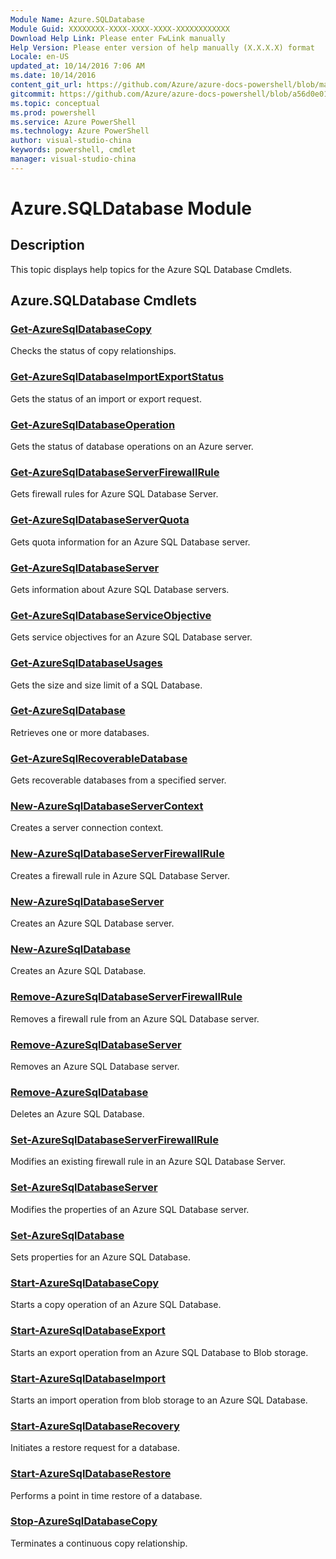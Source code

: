 ```yaml
---
Module Name: Azure.SQLDatabase
Module Guid: XXXXXXXX-XXXX-XXXX-XXXX-XXXXXXXXXXXX
Download Help Link: Please enter FwLink manually
Help Version: Please enter version of help manually (X.X.X.X) format
Locale: en-US
updated_at: 10/14/2016 7:06 AM
ms.date: 10/14/2016
content_git_url: https://github.com/Azure/azure-docs-powershell/blob/master/azureps-cmdlets-docs/ServiceManagement/Azure.SQLDatabase/v2.0/CmdletMDs/Azure.SQLDatabase.md
gitcommit: https://github.com/Azure/azure-docs-powershell/blob/a56d0e01e65c2c33aa2af13dd29addc94ead6e88/azureps-cmdlets-docs/ServiceManagement/Azure.SQLDatabase/v2.0/CmdletMDs/Azure.SQLDatabase.md
ms.topic: conceptual
ms.prod: powershell
ms.service: Azure PowerShell
ms.technology: Azure PowerShell
author: visual-studio-china
keywords: powershell, cmdlet
manager: visual-studio-china
---
```


# Azure.SQLDatabase Module
## Description
This topic displays help topics for the Azure SQL Database Cmdlets. 

## Azure.SQLDatabase Cmdlets
### [Get-AzureSqlDatabaseCopy](Get-AzureSqlDatabaseCopy.md)
Checks the status of copy relationships.


### [Get-AzureSqlDatabaseImportExportStatus](Get-AzureSqlDatabaseImportExportStatus.md)
Gets the status of an import or export request.


### [Get-AzureSqlDatabaseOperation](Get-AzureSqlDatabaseOperation.md)
Gets the status of database operations on an Azure server.


### [Get-AzureSqlDatabaseServerFirewallRule](Get-AzureSqlDatabaseServerFirewallRule.md)
Gets firewall rules for Azure SQL Database Server.


### [Get-AzureSqlDatabaseServerQuota](Get-AzureSqlDatabaseServerQuota.md)
Gets quota information for an Azure SQL Database server.


### [Get-AzureSqlDatabaseServer](Get-AzureSqlDatabaseServer.md)
Gets information about Azure SQL Database servers.


### [Get-AzureSqlDatabaseServiceObjective](Get-AzureSqlDatabaseServiceObjective.md)
Gets service objectives for an Azure SQL Database server.


### [Get-AzureSqlDatabaseUsages](Get-AzureSqlDatabaseUsages.md)
Gets the size and size limit of a SQL Database.


### [Get-AzureSqlDatabase](Get-AzureSqlDatabase.md)
Retrieves one or more databases.


### [Get-AzureSqlRecoverableDatabase](Get-AzureSqlRecoverableDatabase.md)
Gets recoverable databases from a specified server.


### [New-AzureSqlDatabaseServerContext](New-AzureSqlDatabaseServerContext.md)
Creates a server connection context.


### [New-AzureSqlDatabaseServerFirewallRule](New-AzureSqlDatabaseServerFirewallRule.md)
Creates a firewall rule in Azure SQL Database Server.


### [New-AzureSqlDatabaseServer](New-AzureSqlDatabaseServer.md)
Creates an Azure SQL Database server.


### [New-AzureSqlDatabase](New-AzureSqlDatabase.md)
Creates an Azure SQL Database.


### [Remove-AzureSqlDatabaseServerFirewallRule](Remove-AzureSqlDatabaseServerFirewallRule.md)
Removes a firewall rule from an Azure SQL Database server.


### [Remove-AzureSqlDatabaseServer](Remove-AzureSqlDatabaseServer.md)
Removes an Azure SQL Database server.


### [Remove-AzureSqlDatabase](Remove-AzureSqlDatabase.md)
Deletes an Azure SQL Database.


### [Set-AzureSqlDatabaseServerFirewallRule](Set-AzureSqlDatabaseServerFirewallRule.md)
Modifies an existing firewall rule in an Azure SQL Database Server.


### [Set-AzureSqlDatabaseServer](Set-AzureSqlDatabaseServer.md)
Modifies the properties of an Azure SQL Database server.


### [Set-AzureSqlDatabase](Set-AzureSqlDatabase.md)
Sets properties for an Azure SQL Database.


### [Start-AzureSqlDatabaseCopy](Start-AzureSqlDatabaseCopy.md)
Starts a copy operation of an Azure SQL Database.


### [Start-AzureSqlDatabaseExport](Start-AzureSqlDatabaseExport.md)
Starts an export operation from an Azure SQL Database to Blob storage.


### [Start-AzureSqlDatabaseImport](Start-AzureSqlDatabaseImport.md)
Starts an import operation from blob storage to an Azure SQL Database.


### [Start-AzureSqlDatabaseRecovery](Start-AzureSqlDatabaseRecovery.md)
Initiates a restore request for a database.


### [Start-AzureSqlDatabaseRestore](Start-AzureSqlDatabaseRestore.md)
Performs a point in time restore of a database.


### [Stop-AzureSqlDatabaseCopy](Stop-AzureSqlDatabaseCopy.md)
Terminates a continuous copy relationship.




